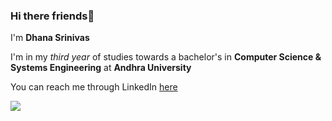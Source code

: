 ### Hi there friends👋

I'm **Dhana Srinivas**

I'm in my *third year* of studies towards a bachelor's in **Computer Science & Systems Engineering** at **Andhra University**

You can reach me through LinkedIn [here](https://in.linkedin.com/in/dhana-srinivas-panniru-234374203?original_referer=https%3A%2F%2Fwww.google.com%2F)

<img 
   src="https://github-readme-stats.vercel.app/api?username=DhanaSrinivas&show_icons=true&theme=tokyonight" 
/>


<!--
**DhanaSrinivas/DhanaSrinivas** is a ✨ _special_ ✨ repository because its `README.md` (this file) appears on your GitHub profile.

Here are some ideas to get you started:

![Dhana's image](https://www.icloud.com/sharedalbum/#B17JtdOXm2UF3yR)

- 🔭 I’m currently working on ...
- 🌱 I’m currently learning ...
- 👯 I’m looking to collaborate on ...
- 🤔 I’m looking for help with ...
- 💬 Ask me about ...
- 📫 How to reach me: ...
- 😄 Pronouns: ...
- ⚡ Fun fact: ...
-->

